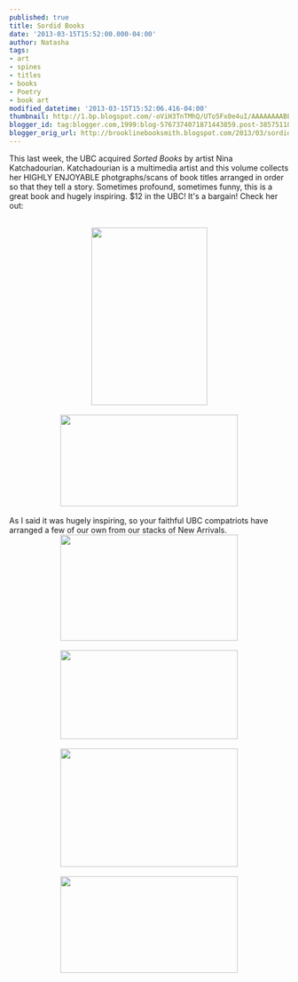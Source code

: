 ```yaml
---
published: true
title: Sordid Books
date: '2013-03-15T15:52:00.000-04:00'
author: Natasha
tags:
- art
- spines
- titles
- books
- Poetry
- book art
modified_datetime: '2013-03-15T15:52:06.416-04:00'
thumbnail: http://1.bp.blogspot.com/-oViH3TnTMhQ/UTo5Fx0e4uI/AAAAAAAABLc/Og0Ub-uvvbY/s72-c/katchadourian3.jpg
blogger_id: tag:blogger.com,1999:blog-5767374071871443859.post-3857511877395061924
blogger_orig_url: http://brooklinebooksmith.blogspot.com/2013/03/sordid-books.html
---
```


This last week, the UBC acquired <i>Sorted Books </i>by artist Nina Katchadourian. Katchadourian is a multimedia artist and this volume collects her HIGHLY ENJOYABLE photgraphs/scans of book titles arranged in order so that they tell a story. Sometimes profound, sometimes funny, this is a great book and hugely inspiring. $12 in the UBC! It's a bargain! Check her out:<br /><div class="separator" style="clear: both; text-align: center;"></div><br /><div class="separator" style="clear: both; text-align: center;"><a href="http://1.bp.blogspot.com/-oViH3TnTMhQ/UTo5Fx0e4uI/AAAAAAAABLc/Og0Ub-uvvbY/s1600/katchadourian3.jpg" imageanchor="1" style="margin-left: 1em; margin-right: 1em;"><img border="0" height="320" src="http://1.bp.blogspot.com/-oViH3TnTMhQ/UTo5Fx0e4uI/AAAAAAAABLc/Og0Ub-uvvbY/s320/katchadourian3.jpg" width="209" /></a></div><br /><div class="separator" style="clear: both; text-align: center;"><a href="http://3.bp.blogspot.com/-_ql1jEE9qVM/UTo5GBho08I/AAAAAAAABLg/pYvR6WaQK4g/s1600/katchadourian1.jpg" imageanchor="1" style="margin-left: 1em; margin-right: 1em;"><img border="0" height="165" src="http://3.bp.blogspot.com/-_ql1jEE9qVM/UTo5GBho08I/AAAAAAAABLg/pYvR6WaQK4g/s320/katchadourian1.jpg" width="320" /></a></div><br />As I said it was hugely inspiring, so your faithful UBC compatriots have arranged a few of our own from our stacks of New Arrivals.<br /><div class="separator" style="clear: both; text-align: center;"><a href="http://2.bp.blogspot.com/-jH1Z1QZHKgQ/UTo83-ckssI/AAAAAAAABL4/3gsvbZYfjHE/s1600/sordid1.jpg" imageanchor="1" style="margin-left: 1em; margin-right: 1em;"><img border="0" height="191" src="http://2.bp.blogspot.com/-jH1Z1QZHKgQ/UTo83-ckssI/AAAAAAAABL4/3gsvbZYfjHE/s320/sordid1.jpg" width="320" /></a></div><br /><div class="separator" style="clear: both; text-align: center;"><a href="http://2.bp.blogspot.com/-TSY0jXXGfQ8/UTo84qN8gvI/AAAAAAAABMA/rbUnAcnW5Bo/s1600/sordid3.jpg" imageanchor="1" style="margin-left: 1em; margin-right: 1em;"><img border="0" height="160" src="http://2.bp.blogspot.com/-TSY0jXXGfQ8/UTo84qN8gvI/AAAAAAAABMA/rbUnAcnW5Bo/s320/sordid3.jpg" width="320" /></a></div><br /><div class="separator" style="clear: both; text-align: center;"><a href="http://3.bp.blogspot.com/-tyw8hHMQOnA/UTo84-MinLI/AAAAAAAABME/5gmZTbUaMCA/s1600/sordid2.jpg" imageanchor="1" style="margin-left: 1em; margin-right: 1em;"><img border="0" height="213" src="http://3.bp.blogspot.com/-tyw8hHMQOnA/UTo84-MinLI/AAAAAAAABME/5gmZTbUaMCA/s320/sordid2.jpg" width="320" /></a></div><br /><div class="separator" style="clear: both; text-align: center;"><a href="http://4.bp.blogspot.com/-PPAGFGX_QnY/UTo85IP7yiI/AAAAAAAABMQ/Gbn76xZk8Og/s1600/sordid4.jpg" imageanchor="1" style="margin-left: 1em; margin-right: 1em;"><img border="0" height="174" src="http://4.bp.blogspot.com/-PPAGFGX_QnY/UTo85IP7yiI/AAAAAAAABMQ/Gbn76xZk8Og/s320/sordid4.jpg" width="320" /></a></div>